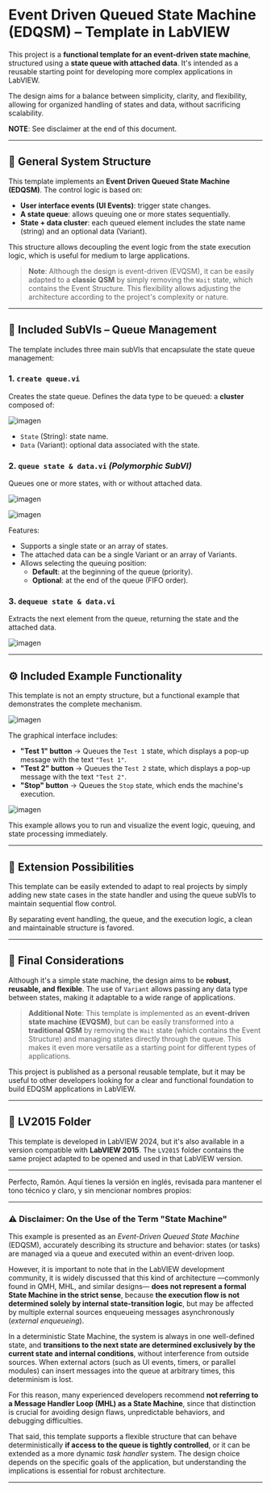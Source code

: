 # Event Driven Queued State Machine (EDQSM) – Template in LabVIEW

This project is a **functional template for an event-driven state machine**, structured using a **state queue with attached data**. It's intended as a reusable starting point for developing more complex applications in LabVIEW.

The design aims for a balance between simplicity, clarity, and flexibility, allowing for organized handling of states and data, without sacrificing scalability.

<b>NOTE</b>: See disclaimer at the end of this document.

-----

## 🔧 General System Structure

This template implements an **Event Driven Queued State Machine (EDQSM)**. The control logic is based on:

  - **User interface events (UI Events)**: trigger state changes.
  - **A state queue**: allows queuing one or more states sequentially.
  - **State + data cluster**: each queued element includes the state name (string) and an optional data (Variant).

This structure allows decoupling the event logic from the state execution logic, which is useful for medium to large applications.

> **Note**: Although the design is event-driven (EVQSM), it can be easily adapted to a **classic QSM** by simply removing the `Wait` state, which contains the Event Structure. This flexibility allows adjusting the architecture according to the project's complexity or nature.

-----

## 📁 Included SubVIs – Queue Management

The template includes three main subVIs that encapsulate the state queue management:

### 1. `create queue.vi`

Creates the state queue. Defines the data type to be queued: a **cluster** composed of:

![imagen](https://github.com/user-attachments/assets/bab771e1-4271-4695-9bc6-4607c5ad413b)

  - `State` (String): state name.
  - `Data` (Variant): optional data associated with the state.

### 2. `queue state & data.vi` *(Polymorphic SubVI)*

Queues one or more states, with or without attached data.

![imagen](https://github.com/user-attachments/assets/0fd0c99c-5922-4301-bc02-939550514384)

![imagen](https://github.com/user-attachments/assets/9640feb1-488c-4fe8-82c7-04ccc105e443)

Features:

  - Supports a single state or an array of states.
  - The attached data can be a single Variant or an array of Variants.
  - Allows selecting the queuing position:
      - **Default**: at the beginning of the queue (priority).
      - **Optional**: at the end of the queue (FIFO order).

### 3. `dequeue state & data.vi`

Extracts the next element from the queue, returning the state and the attached data.

![imagen](https://github.com/user-attachments/assets/f48c8ed0-d35b-4390-8120-3f50eda3b1e3)

-----

## ⚙️ Included Example Functionality

This template is not an empty structure, but a functional example that demonstrates the complete mechanism.

![imagen](https://github.com/user-attachments/assets/10c78e76-b46f-4f94-90cc-3a34b05d1fbe)

The graphical interface includes:

  - **"Test 1" button** → Queues the `Test 1` state, which displays a pop-up message with the text `"Test 1"`.
  - **"Test 2" button** → Queues the `Test 2` state, which displays a pop-up message with the text `"Test 2"`.
  - **"Stop" button** → Queues the `Stop` state, which ends the machine's execution.

![imagen](https://github.com/user-attachments/assets/a7fdf616-f946-4f09-bda1-5735dc028b9d)

This example allows you to run and visualize the event logic, queuing, and state processing immediately.

-----

## 🔄 Extension Possibilities

This template can be easily extended to adapt to real projects by simply adding new state cases in the state handler and using the queue subVIs to maintain sequential flow control.

By separating event handling, the queue, and the execution logic, a clean and maintainable structure is favored.

-----

## 📝 Final Considerations

Although it's a simple state machine, the design aims to be **robust, reusable, and flexible**. The use of `Variant` allows passing any data type between states, making it adaptable to a wide range of applications.

> **Additional Note**: This template is implemented as an **event-driven state machine (EVQSM)**, but can be easily transformed into a **traditional QSM** by removing the `Wait` state (which contains the Event Structure) and managing states directly through the queue. This makes it even more versatile as a starting point for different types of applications.

This project is published as a personal reusable template, but it may be useful to other developers looking for a clear and functional foundation to build EDQSM applications in LabVIEW.

-----

## 📂 LV2015 Folder

This template is developed in LabVIEW 2024, but it's also available in a version compatible with **LabVIEW 2015**. The `LV2015` folder contains the same project adapted to be opened and used in that LabVIEW version.

-----

Perfecto, Ramón. Aquí tienes la versión en inglés, revisada para mantener el tono técnico y claro, y sin mencionar nombres propios:

---

### ⚠️ Disclaimer: On the Use of the Term "State Machine"

This example is presented as an *Event-Driven Queued State Machine* (EDQSM), accurately describing its structure and behavior: states (or tasks) are managed via a queue and executed within an event-driven loop.

However, it is important to note that in the LabVIEW development community, it is widely discussed that this kind of architecture —commonly found in QMH, MHL, and similar designs— **does not represent a formal State Machine in the strict sense**, because **the execution flow is not determined solely by internal state-transition logic**, but may be affected by multiple external sources enqueueing messages asynchronously (*external enqueueing*).

In a deterministic State Machine, the system is always in one well-defined state, and **transitions to the next state are determined exclusively by the current state and internal conditions**, without interference from outside sources. When external actors (such as UI events, timers, or parallel modules) can insert messages into the queue at arbitrary times, this determinism is lost.

For this reason, many experienced developers recommend **not referring to a Message Handler Loop (MHL) as a State Machine**, since that distinction is crucial for avoiding design flaws, unpredictable behaviors, and debugging difficulties.

That said, this template supports a flexible structure that can behave deterministically **if access to the queue is tightly controlled**, or it can be extended as a more dynamic *task handler* system. The design choice depends on the specific goals of the application, but understanding the implications is essential for robust architecture.

---
